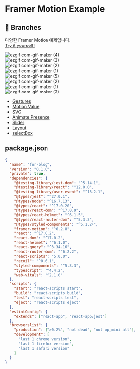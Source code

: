 # Framer Motion Example

## 🌿 Branches

다양한 Framer Motion 예제입니다.  
[Try it yourself!](https://framer-motion-example.netlify.app/)

![ezgif com-gif-maker (4)](https://user-images.githubusercontent.com/79053495/160540988-85debf56-942f-4d9c-ad9c-fd65e977afb8.gif)  
![ezgif com-gif-maker (3)](https://user-images.githubusercontent.com/79053495/160540996-0b2ade47-b13d-44c2-94b7-61ce8c7c6fb0.gif)  
![ezgif com-gif-maker (2)](https://user-images.githubusercontent.com/79053495/160540998-ba7acc0d-508a-44fb-aad0-9129097418f1.gif)  
![ezgif com-gif-maker (1)](https://user-images.githubusercontent.com/79053495/160540999-6ad867aa-97d0-4c73-8b37-cad5864f07a8.gif)  
![ezgif com-gif-maker (5)](https://user-images.githubusercontent.com/79053495/160541001-04b38a9e-b4f2-4d77-a14a-f3669e3417be.gif)  
![ezgif com-gif-maker (2)](https://user-images.githubusercontent.com/79053495/160600831-e160049e-cb08-4a72-a668-c7173904b21f.gif)  
![ezgif com-gif-maker (1)](https://user-images.githubusercontent.com/79053495/160600836-8d1496d4-c0b8-4469-bdd8-afa829d634b3.gif)  
![ezgif com-gif-maker (3)](https://user-images.githubusercontent.com/79053495/160600840-43234323-28bf-43e3-aa19-e411424f8327.gif)  
  

- [Gestures](https://github.com/Cottonwood-moa/Framer-Motion)
- [Motion Value](https://github.com/Cottonwood-moa/Framer-Motion/tree/motionValue)
- [SVG](https://github.com/Cottonwood-moa/Framer-Motion/tree/svg)
- [Animate Presence](https://github.com/Cottonwood-moa/Framer-Motion/tree/animatePresence)
- [Slider](https://github.com/Cottonwood-moa/Framer-Motion/tree/slider)  
- [Layout](https://github.com/Cottonwood-moa/Framer-Motion/tree/layout)  
- [selectBox](https://github.com/Cottonwood-moa/Framer-Motion/tree/selectBox)  

## package.json

```json
{
  "name": "for-blog",
  "version": "0.1.0",
  "private": true,
  "dependencies": {
    "@testing-library/jest-dom": "^5.14.1",
    "@testing-library/react": "^12.0.0",
    "@testing-library/user-event": "^13.2.1",
    "@types/jest": "^27.0.1",
    "@types/node": "^16.7.13",
    "@types/react": "^17.0.20",
    "@types/react-dom": "^17.0.9",
    "@types/react-helmet": "^6.1.5",
    "@types/react-router-dom": "^5.3.3",
    "@types/styled-components": "^5.1.24",
    "framer-motion": "^6.2.8",
    "react": "^17.0.2",
    "react-dom": "^17.0.2",
    "react-helmet": "^6.1.0",
    "react-query": "^3.34.16",
    "react-router-dom": "^6.2.2",
    "react-scripts": "5.0.0",
    "recoil": "^0.6.1",
    "styled-components": "^5.3.3",
    "typescript": "^4.4.2",
    "web-vitals": "^2.1.0"
  },
  "scripts": {
    "start": "react-scripts start",
    "build": "react-scripts build",
    "test": "react-scripts test",
    "eject": "react-scripts eject"
  },
  "eslintConfig": {
    "extends": ["react-app", "react-app/jest"]
  },
  "browserslist": {
    "production": [">0.2%", "not dead", "not op_mini all"],
    "development": [
      "last 1 chrome version",
      "last 1 firefox version",
      "last 1 safari version"
    ]
  }
}
```
